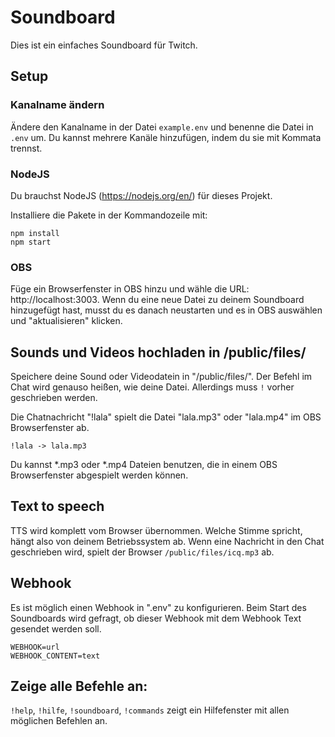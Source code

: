 # Soundboard
Dies ist ein einfaches Soundboard für Twitch.

## Setup
### Kanalname ändern
Ändere den Kanalname in der Datei `example.env` und benenne die Datei in `.env` um. Du kannst mehrere Kanäle hinzufügen, indem du sie mit Kommata trennst.

### NodeJS
Du brauchst NodeJS (https://nodejs.org/en/) für dieses Projekt.

Installiere die Pakete in der Kommandozeile mit:
```
npm install
npm start
```

### OBS
Füge ein Browserfenster in OBS hinzu und wähle die URL: http://localhost:3003.
Wenn du eine neue Datei zu deinem Soundboard hinzugefügt hast, musst du es 
danach neustarten und es in OBS auswählen und "aktualisieren" klicken.

## Sounds und Videos hochladen in /public/files/
Speichere deine Sound oder Videodatein in "/public/files/". Der Befehl im Chat 
wird genauso heißen,
wie deine Datei. Allerdings muss `!` vorher geschrieben werden.

Die Chatnachricht "!lala" spielt die Datei "lala.mp3" oder "lala.mp4" im OBS 
Browserfenster ab.

```
!lala -> lala.mp3
```

Du kannst *.mp3 oder *.mp4 Dateien benutzen, die in einem OBS Browserfenster 
abgespielt werden können.

## Text to speech
TTS wird komplett vom Browser übernommen. Welche Stimme spricht, hängt also
von deinem Betriebssystem ab. Wenn eine Nachricht in den Chat geschrieben wird, 
spielt der Browser `/public/files/icq.mp3` ab.

## Webhook
Es ist möglich einen Webhook in ".env" zu konfigurieren. Beim Start des 
Soundboards wird gefragt, ob dieser Webhook mit dem Webhook Text gesendet 
werden soll.

```env
WEBHOOK=url
WEBHOOK_CONTENT=text
```

## Zeige alle Befehle an:
`!help`, `!hilfe`, `!soundboard`, `!commands` zeigt ein Hilfefenster mit allen 
möglichen Befehlen an.